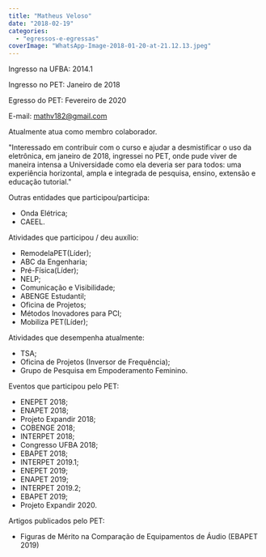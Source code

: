 ```yaml
---
title: "Matheus Veloso"
date: "2018-02-19"
categories: 
  - "egressos-e-egressas"
coverImage: "WhatsApp-Image-2018-01-20-at-21.12.13.jpeg"
---
```


Ingresso na UFBA: 2014.1

Ingresso no PET: Janeiro de 2018

Egresso do PET: Fevereiro de 2020

E-mail: [mathv182@gmail.com](mailto:mathv182@gmail.com)

Atualmente atua como membro colaborador.

"Interessado em contribuir com o curso e ajudar a desmistificar o uso da eletrônica, em janeiro de 2018, ingressei no PET, onde pude viver de maneira intensa a Universidade como ela deveria ser para todos: uma experiência horizontal, ampla e integrada de pesquisa, ensino, extensão e educação tutorial."

Outras entidades que participou/participa:

- Onda Elétrica;
- CAEEL.

Atividades que participou / deu auxílio:

- RemodelaPET(Líder);
- ABC da Engenharia;
- Pré-Física(Líder);
- NELP;
- Comunicação e Visibilidade;
- ABENGE Estudantil;
- Oficina de Projetos;
- Métodos Inovadores para PCI;
- Mobiliza PET(Líder);

Atividades que desempenha atualmente:

- TSA;
- Oficina de Projetos (Inversor de Frequência);
- Grupo de Pesquisa em Empoderamento Feminino.

Eventos que participou pelo PET:

- ENEPET 2018;
- ENAPET 2018;
- Projeto Expandir 2018;
- COBENGE 2018;
- INTERPET 2018;
- Congresso UFBA 2018;
- EBAPET 2018;
- INTERPET 2019.1;
- ENEPET 2019;
- ENAPET 2019;
- INTERPET 2019.2;
- EBAPET 2019;
- Projeto Expandir 2020.

Artigos publicados pelo PET:

- Figuras de Mérito na Comparação de Equipamentos de Áudio (EBAPET 2019)
